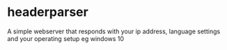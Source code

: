 # headerparser
A simple webserver that responds with your ip address, language settings and your operating setup eg windows 10
